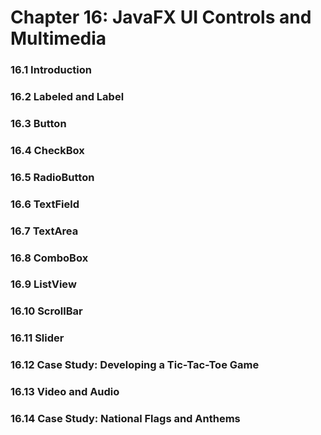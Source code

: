 # Chapter 16: JavaFX UI Controls and Multimedia

### 16.1 Introduction

### 16.2 Labeled and Label

### 16.3 Button

### 16.4 CheckBox

### 16.5 RadioButton

### 16.6 TextField

### 16.7 TextArea

### 16.8 ComboBox

### 16.9 ListView

### 16.10 ScrollBar

### 16.11 Slider

### 16.12 Case Study: Developing a Tic-Tac-Toe Game

### 16.13 Video and Audio

### 16.14 Case Study: National Flags and Anthems
